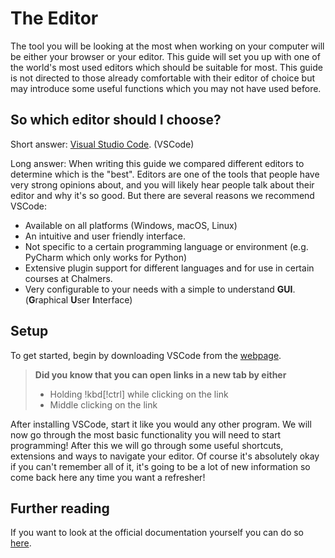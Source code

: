 # The Editor

The tool you will be looking at the most when working on your computer will be either your browser or your editor. This guide will set you up with one of the world's most used editors which should be suitable for most. This guide is not directed to those already comfortable with their editor of choice but may introduce some useful functions which you may not have used before.

## So which editor should I choose?

Short answer: [Visual Studio Code](https://code.visualstudio.com/). (VSCode)

Long answer: When writing this guide we compared different editors to determine which is the "best". Editors are one of the tools that people have very strong opinions about, and you will likely hear people talk about their editor and why it's so good. But there are several reasons we recommend VSCode:

- Available on all platforms (Windows, macOS, Linux)
- An intuitive and user friendly interface.
- Not specific to a certain programming language or environment (e.g. PyCharm which only works for Python)
- Extensive plugin support for different languages and for use in certain courses at Chalmers.
- Very configurable to your needs with a simple to understand **GUI**. (**G**raphical **U**ser **I**nterface)

## Setup

To get started, begin by downloading VSCode from the [webpage](https://code.visualstudio.com/).

> **Did you know that you can open links in a new tab by either**
>
> - Holding !kbd[!ctrl] while clicking on the link
> - Middle clicking on the link

After installing VSCode, start it like you would any other program. We will now go through the most basic functionality you will need to start programming! After this we will go through some useful shortcuts, extensions and ways to navigate your editor. Of course it's absolutely okay if you can't remember all of it, it's going to be a lot of new information so come back here any time you want a refresher!

## Further reading

If you want to look at the official documentation yourself you can do so [here](https://code.visualstudio.com/docs).
